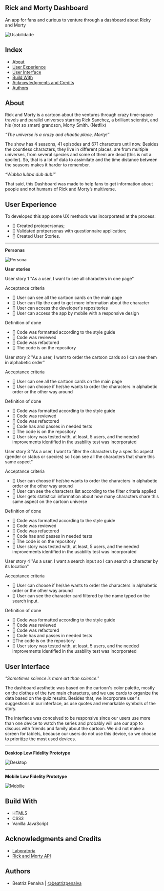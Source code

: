## Rick and Morty Dashboard

An app for fans and curious to venture through a dashboard about Ricky and Morty

![Usabilidade](./src/img/readme.GIF)

## Index

* [About](#about)
* [User Experience](#user-experience)
* [User Interface](#user-interface)
* [Build With](#build-with)
* [Acknowledgments and Credits](#acknowledgments-and-credits)
* [Authors](#authors)

## About
Rick and Morty is a cartoon about the ventures through crazy time-space travels and parallel universes starring Rick Sanchez,  a brilliant scientist, and his (not so smart) grandson, Morty Smith. (Netflix)

*“The universe is a crazy and chaotic place, Morty!”*

The show has 4 seasons, 41 episodes and 671 characters until now. Besides the countless characters, they live in different places, are from multiple universes, from several species and some of them are dead (this is not a spoiler). So, that is a lot of data to assimilate and the time distance between the seasons makes it harder to remember. 

*“Wubba lubba dub dub!”* 

That said, this Dashboard was made to help fans to get information about people and not humans of Rick and Morty’s multiverse. 


## User Experience

To developed this app some UX methods was incorporated at the process:
- [] Created protopersonas;
- [] Validated protpersonas with questionnaire application;
- [] Created User Stories.

***
**Personas**

![Persona](./src/img/personas.png)

**User stories**

User story 1
"As a user, I want to see all characters in one page"

Acceptance criteria
- [] User can see all the cartoon cards on the main page
- [] User can flip the card to get more information about the character
- [] User can access the developer's repositories
- [] User can access the app by mobile with a responsive design

Definition of done
- [] Code was formatted according to the style guide
- [] Code was reviewed
- [] Code was refactored
- [] The code is on the repository

User story 2
"As a user, I want to order the cartoon cards so I can see them in alphabetic order"

Acceptance criteria
- [] User can see all the cartoon cards on the main page
- [] User can choose if he/she wants to order the characters in alphabetic order or the other way around

Definition of done
- [] Code was formatted according to the style guide
- [] Code was reviewed
- [] Code was refactored
- [] Code has and passes in needed tests
- [] The code is on the repository
- [] User story was tested with, at least, 5 users, and the needed improvements identified in the usability test was incorporated

User story 3
"As a user, I want to filter the characters by a specific aspect (gender or status or species) so I can see all the characters that share this same aspect"

Acceptance criteria
- [] User can choose if he/she wants to order the characters in alphabetic order or the other way around
- [] User can see the characters list according to the filter criteria applied
- [] User gets statistical information about how many characters share this same aspect on the cartoon universe

Definition of done
- [] Code was formatted according to the style guide
- [] Code was reviewed
- [] Code was refactored
- [] Code has and passes in needed tests
- [] The code is on the repository
- [] User story was tested with, at least, 5 users, and the needed improvements identified in the usability test was incorporated

User story 4
"As a user, I want a search input so I can search a character by its location"

Acceptance criteria
- [] User can choose if he/she wants to order the characters in alphabetic order or the other way around
- [] User can see the character card filtered by the name typed on the search input.

Definition of done
- [] Code was formatted according to the style guide
- [] Code was reviewed
- [] Code was refactored
- [] Code has and passes in needed tests
- []The code is on the repository
- [] User story was tested with, at least, 5 users, and the needed improvements identified in the usability test was incorporated

## User Interface
*"Sometimes science is more art than science."*

The dashboard aesthetic was based on the cartoon's color palette, mostly on the clothes of the two main characters, and we use cards to organize the data based on the quiz results. Besides that, we incorporate user's suggestions in our interface, as use quotes and remarkable symbols of the story. 

The interface was conceived to be responsive since our users use more than one device to watch the series and probably will use our app to discuss with friends and family about the cartoon. We did not make a screen for tablets, because our users do not use this device, so we choose to prioritize the most used devices. 

***
**Desktop Low Fidelity Prototype**

![Desktop](./src/img/desktop-prototype.png)

***
**Mobile Low Fidelity Prototype**

![Mobilie](./src/img/mobile-prototype.png)

## Build With 
* HTML5
* CSS3
* Vanilla JavaScript

## Acknowledgments and Credits
* [Laboratoria](https://www.laboratoria.la/)
* [Rick and Morty API](https://rickandmortyapi.com/)

## Authors
* Beatriz Penalva | [@beatrizpenalva](https://github.com/beatrizpenalva) 
